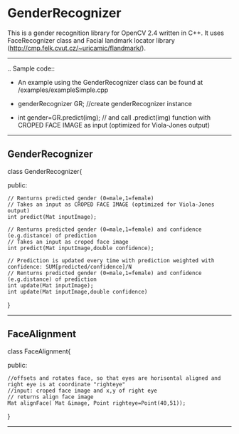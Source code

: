 GenderRecognizer
==============
This is a gender recognition library for OpenCV 2.4 written in C++.
It uses FaceRecognizer class and Facial landmark locator library (http://cmp.felk.cvut.cz/~uricamic/flandmark/).

-------------------
.. Sample code::
   * An example using the GenderRecognizer class can be found at /examples/exampleSimple.cpp
  
  * genderRecognizer GR; //create genderRecognizer instance
  * int gender=GR.predict(img);	// and call .predict(img) function with CROPED FACE IMAGE as input (optimized for Viola-Jones output) 
  


------------------
 GenderRecognizer
------------------

class GenderRecognizer{

public:

	// Renturns predicted gender (0=male,1=female)
	// Takes an input as CROPED FACE IMAGE (optimized for Viola-Jones output) 
	int predict(Mat inputImage);
	
	// Renturns predicted gender (0=male,1=female) and confidence (e.g.distance) of prediction
	// Takes an input as croped face image
	int predict(Mat inputImage,double confidence);
	
	// Prediction is updated every time with prediction weighted with confidence: SUM[predicted/confidence]/N
	// Renturns predicted gender (0=male,1=female) and confidence (e.g.distance) of prediction
	int update(Mat inputImage);
	int update(Mat inputImage,double confidence)
}

------------------
 FaceAlignment
------------------

class FaceAlignment{

public:

	//offsets and rotates face, so that eyes are horisontal aligned and right eye is at coordinate "righteye"
	//input: croped face image and x,y of right eye
	// returns align face image
	Mat alignFace( Mat &image, Point righteye=Point(40,51));
}

------------------------

	
